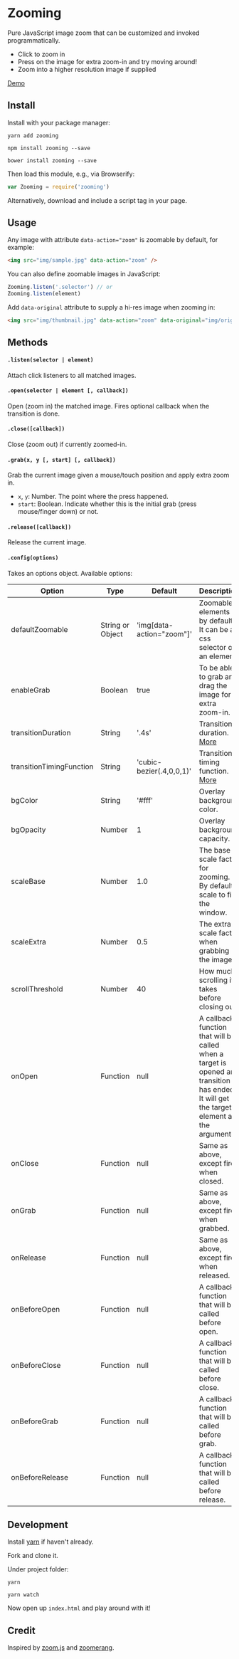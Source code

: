 # Zooming

Pure JavaScript image zoom that can be customized and invoked programmatically.

- Click to zoom in
- Press on the image for extra zoom-in and try moving around!
- Zoom into a higher resolution image if supplied

[Demo](http://desmonding.me/zooming/)

## Install

Install with your package manager:

`yarn add zooming`

`npm install zooming --save`

`bower install zooming --save`

Then load this module, e.g., via Browserify:

```javascript
var Zooming = require('zooming')
```

Alternatively, download and include a script tag in your page.

## Usage

Any image with attribute `data-action="zoom"` is zoomable by default, for example:

```html
<img src="img/sample.jpg" data-action="zoom" />
```

You can also define zoomable images in JavaScript:

```javascript
Zooming.listen('.selector') // or
Zooming.listen(element)
```

Add `data-original` attribute to supply a hi-res image when zooming in:

```html
<img src="img/thumbnail.jpg" data-action="zoom" data-original="img/original.jpg" />
```

## Methods

#### `.listen(selector | element)`

Attach click listeners to all matched images.

#### `.open(selector | element [, callback])`

Open (zoom in) the matched image. Fires optional callback when the transition is done.

#### `.close([callback])`

Close (zoom out) if currently zoomed-in.

#### `.grab(x, y [, start] [, callback])`

Grab the current image given a mouse/touch position and apply extra zoom in.

- `x`, `y`: Number. The point where the press happened.
- `start`: Boolean. Indicate whether this is the initial grab (press mouse/finger down) or not.

#### `.release([callback])`

Release the current image.

#### `.config(options)`

Takes an options object. Available options:

| Option                   | Type             | Default                   | Description |
| ---                      | ---              | ----                      | ---         |
| defaultZoomable          | String or Object | 'img[data-action="zoom"]' | Zoomable elements by default. It can be a css selector or an element. |
| enableGrab               | Boolean          | true                      | To be able to grab and drag the image for extra zoom-in. |
| transitionDuration       | String           | '.4s'                     | Transition duration. [More](https://developer.mozilla.org/en-US/docs/Web/CSS/transition-duration) |
| transitionTimingFunction | String           | 'cubic-bezier(.4,0,0,1)'  | Transition timing function. [More](https://developer.mozilla.org/en-US/docs/Web/CSS/single-transition-timing-function) |
| bgColor                  | String           | '#fff'                    | Overlay background color. |
| bgOpacity                | Number           | 1                         | Overlay background capacity. |
| scaleBase                | Number           | 1.0                       | The base scale factor for zooming. By default scale to fit the window. |
| scaleExtra               | Number           | 0.5                       | The extra scale factor when grabbing the image. |
| scrollThreshold          | Number           | 40                        | How much scrolling it takes before closing out. |
| onOpen                   | Function         | null                      | A callback function that will be called when a target is opened and transition has ended. It will get the target element as the argument. |
| onClose                  | Function         | null                      | Same as above, except fired when closed. |
| onGrab                   | Function         | null                      | Same as above, except fired when grabbed. |
| onRelease                | Function         | null                      | Same as above, except fired when released. |
| onBeforeOpen             | Function         | null                      | A callback function that will be called before open. |
| onBeforeClose            | Function         | null                      | A callback function that will be called before close. |
| onBeforeGrab             | Function         | null                      | A callback function that will be called before grab. |
| onBeforeRelease          | Function         | null                      | A callback function that will be called before release. |

## Development

Install [yarn](https://yarnpkg.com/en/docs/install) if haven't already.

Fork and clone it.

Under project folder:

`yarn`

`yarn watch`

Now open up `index.html` and play around with it!

## Credit

Inspired by [zoom.js](https://github.com/fat/zoom.js) and [zoomerang](https://github.com/yyx990803/zoomerang).

